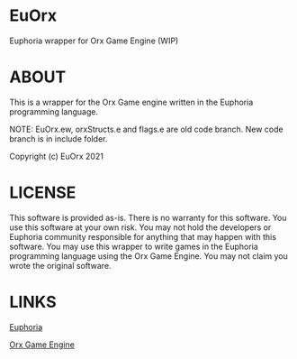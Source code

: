 # EuOrx
Euphoria wrapper for Orx Game Engine (WIP)

# ABOUT
This is a wrapper for the Orx Game engine written in the Euphoria programming language. 

NOTE: EuOrx.ew, orxStructs.e and flags.e are old code branch. New code branch is in include folder.

Copyright (c) EuOrx 2021

# LICENSE
This software is provided as-is. There is no warranty for this software. You use this software at your own risk. You may not hold the developers or Euphoria community responsible for anything that may happen with this software. You may use this wrapper to write games in the Euphoria programming language using the Orx Game Engine. You may not claim you wrote the original software.

# LINKS
[Euphoria](https://openeuphoria.org/index.wc)

[Orx Game Engine](https://orx-project.org/)
